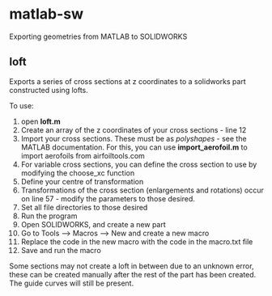 # matlab-sw
Exporting geometries from MATLAB to SOLIDWORKS

## loft
Exports a series of cross sections at z coordinates to a solidworks part constructed using lofts.

To use:

1) open **loft.m** 
2) Create an array of the z coordinates of your cross sections - line 12
3) Import your cross sections. These must be as *polyshapes* - see the MATLAB documentation.
  For this, you can use **import_aerofoil.m** to import aerofoils from airfoiltools.com 
4) For variable cross sections, you can define the cross section to use by modifying the choose_xc function
5) Define your centre of transformation
6) Transformations of the cross section (enlargements and rotations) occur on line 57 - modify the parameters to those desired.
7) Set all file directories to those desired
8) Run the program
9) Open SOLIDWORKS, and create a new part
10) Go to Tools --> Macros --> New and create a new macro
11) Replace the code in the new macro with the code in the macro.txt file
12) Save and run the macro

Some sections may not create a loft in between due to an unknown error, these can be created manually after the rest of the part has been created. The guide curves will still be present.
